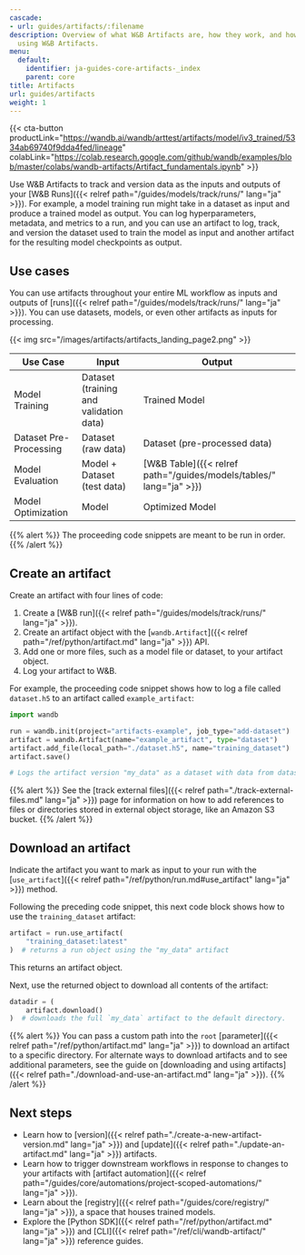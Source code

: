 ```yaml
---
cascade:
- url: guides/artifacts/:filename
description: Overview of what W&B Artifacts are, how they work, and how to get started
  using W&B Artifacts.
menu:
  default:
    identifier: ja-guides-core-artifacts-_index
    parent: core
title: Artifacts
url: guides/artifacts
weight: 1
---
```


{{< cta-button productLink="https://wandb.ai/wandb/arttest/artifacts/model/iv3_trained/5334ab69740f9dda4fed/lineage" colabLink="https://colab.research.google.com/github/wandb/examples/blob/master/colabs/wandb-artifacts/Artifact_fundamentals.ipynb" >}}

Use W&B Artifacts to track and version data as the inputs and outputs of your [W&B Runs]({{< relref path="/guides/models/track/runs/" lang="ja" >}}). For example, a model training run might take in a dataset as input and produce a trained model as output. You can log hyperparameters, metadata, and metrics to a run, and you can use an artifact to log, track, and version the dataset used to train the model as input and another artifact for the resulting model checkpoints as output.

## Use cases
You can use artifacts throughout your entire ML workflow as inputs and outputs of [runs]({{< relref path="/guides/models/track/runs/" lang="ja" >}}). You can use datasets, models, or even other artifacts as inputs for processing.

{{< img src="/images/artifacts/artifacts_landing_page2.png" >}}

| Use Case               | Input                       | Output                       |
|------------------------|-----------------------------|------------------------------|
| Model Training         | Dataset (training and validation data)     | Trained Model                |
| Dataset Pre-Processing | Dataset (raw data)          | Dataset (pre-processed data) |
| Model Evaluation       | Model + Dataset (test data) | [W&B Table]({{< relref path="/guides/models/tables/" lang="ja" >}})                        |
| Model Optimization     | Model                       | Optimized Model              |


{{% alert %}}
The proceeding code snippets are meant to be run in order.
{{% /alert %}}

## Create an artifact

Create an artifact with four lines of code:
1. Create a [W&B run]({{< relref path="/guides/models/track/runs/" lang="ja" >}}).
2. Create an artifact object with the [`wandb.Artifact`]({{< relref path="/ref/python/artifact.md" lang="ja" >}}) API.
3. Add one or more files, such as a model file or dataset, to your artifact object.
4. Log your artifact to W&B.

For example, the proceeding code snippet shows how to log a file called `dataset.h5` to an artifact called `example_artifact`:

```python
import wandb

run = wandb.init(project="artifacts-example", job_type="add-dataset")
artifact = wandb.Artifact(name="example_artifact", type="dataset")
artifact.add_file(local_path="./dataset.h5", name="training_dataset")
artifact.save()

# Logs the artifact version "my_data" as a dataset with data from dataset.h5
```

{{% alert %}}
See the [track external files]({{< relref path="./track-external-files.md" lang="ja" >}}) page for information on how to add references to files or directories stored in external object storage, like an Amazon S3 bucket. 
{{% /alert %}}

## Download an artifact
Indicate the artifact you want to mark as input to your run with the [`use_artifact`]({{< relref path="/ref/python/run.md#use_artifact" lang="ja" >}}) method.

Following the preceding code snippet, this next code block shows how to use the `training_dataset` artifact: 

```python
artifact = run.use_artifact(
    "training_dataset:latest"
)  # returns a run object using the "my_data" artifact
```
This returns an artifact object.

Next, use the returned object to download all contents of the artifact:

```python
datadir = (
    artifact.download()
)  # downloads the full `my_data` artifact to the default directory.
```

{{% alert %}}
You can pass a custom path into the `root` [parameter]({{< relref path="/ref/python/artifact.md" lang="ja" >}}) to download an artifact to a specific directory. For alternate ways to download artifacts and to see additional parameters, see the guide on [downloading and using artifacts]({{< relref path="./download-and-use-an-artifact.md" lang="ja" >}}).
{{% /alert %}}


## Next steps
* Learn how to [version]({{< relref path="./create-a-new-artifact-version.md" lang="ja" >}}) and [update]({{< relref path="./update-an-artifact.md" lang="ja" >}}) artifacts.
* Learn how to trigger downstream workflows in response to changes to your artifacts with [artifact automation]({{< relref path="/guides/core/automations/project-scoped-automations/" lang="ja" >}}).
* Learn about the [registry]({{< relref path="/guides/core/registry/" lang="ja" >}}), a space that houses trained models.
* Explore the [Python SDK]({{< relref path="/ref/python/artifact.md" lang="ja" >}}) and [CLI]({{< relref path="/ref/cli/wandb-artifact/" lang="ja" >}}) reference guides.